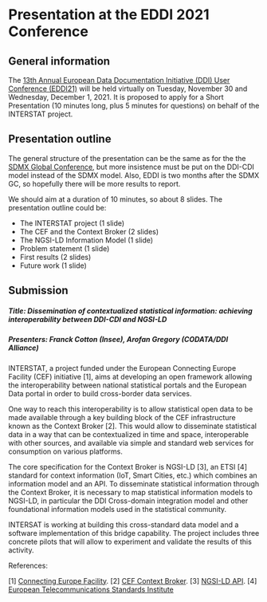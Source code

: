 # Presentation at the EDDI 2021 Conference

## General information

The [13th Annual European Data Documentation Initiative (DDI) User Conference (EDDI21)](https://eddi21.sciencesconf.org/resource/page/id/1) will be held virtually on Tuesday, November 30 and Wednesday, December 1, 2021. It is proposed to apply for a Short Presentation (10 minutes long, plus 5 minutes for questions) on behalf of the INTERSTAT project.


## Presentation outline

The general structure of the presentation can be the same as for the the [SDMX Global Conference](sdmx-gc.md), but more insistence must be put on the DDI-CDI model instead of the SDMX model. Also, EDDI is two months after the SDMX GC, so hopefully there will be more results to report.

We should aim at a duration of 10 minutes, so about 8 slides. The presentation outline could be:

- The INTERSTAT project (1 slide)
- The CEF and the Context Broker (2 slides)
- The NGSI-LD Information Model (1 slide)
- Problem statement (1 slide)
- First results (2 slides)
- Future work (1 slide)


## Submission

##### Title: Dissemination of contextualized statistical information: achieving interoperability between DDI-CDI and NGSI-LD

##### Presenters: Franck Cotton (Insee), Arofan Gregory (CODATA/DDI Alliance)

INTERSTAT, a project funded under the European Connecting Europe Facility (CEF) initiative [1], aims at developing an open framework allowing the interoperability between national statistical portals and the European Data portal in order to build cross-border data services.

One way to reach this interoperability is to allow statistical open data to be made available through a key building block of the CEF infrastructure known as the Context Broker [2]. This would allow to disseminate statistical data in a way that can be contextualized in time and space, interoperable with other sources, and available via simple and standard web services for consumption on various platforms.

The core specification for the Context Broker is NGSI-LD [3], an ETSI [4] standard for context information (IoT, Smart Cities, etc.) which combines an information model and an API. To disseminate statistical information through the Context Broker, it is necessary to map statistical information models to NGSI-LD, in particular the DDI Cross-domain integration model and other foundational information models used in the statistical community.

INTERSAT is working at building this cross-standard data model and a software implementation of this bridge capability. The project includes three concrete pilots that will allow to experiment and validate the results of this activity.

References:

[1] [Connecting Europe Facility](https://ec.europa.eu/inea/en/connecting-europe-facility).
[2] [CEF Context Broker](https://ec.europa.eu/cefdigital/wiki/display/CEFDIGITAL/Context+Broker).
[3] [NGSI-LD API](https://www.etsi.org/deliver/etsi_gs/CIM/001_099/009/01.04.02_60/gs_CIM009v010402p.pdf).
[4] [European Telecommunications Standards Institute](https://www.etsi.org/)

